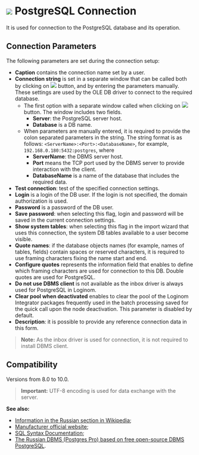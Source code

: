 # ![ ](../../../images/icons/data-sources/db-postgres_default.svg) PostgreSQL Connection

It is used for connection to the PostgreSQL database and its operation.

## Connection Parameters

The following parameters are set during the connection setup:

* **Caption** contains the connection name set by a user.
* **Connection string** is set in a separate window that can be called both by clicking on ![ ](../../../images/extjs-theme/form/open-trigger/open-trigger_default.svg) button, and by entering the parameters manually. These settings are used by the OLE DB driver to connect to the required database.
   * The first option with a separate window called when clicking on ![ ](../../../images/extjs-theme/form/open-trigger/open-trigger_default.svg) button. The window includes two fields.
      * **Server**: the PostgreSQL server host.
      * **Database** is a DB name.
   * When parameters are manually entered, it is required to provide the colon separated parameters in the string. The string format is as follows: `<ServerName>:<Port>:<DatabaseName>`, for example, `192.168.0.180:5432:postgres`, where
      * **ServerName**: the DBMS server host.
      * **Port** means the TCP port used by the DBMS server to provide interaction with the client.
      * **DatabaseName** is a name of the database that includes the required data.
* **Test connection**: test of the specified connection settings.
* **Login** is a login of the DB user. If the login is not specified, the domain authorization is used.
* **Password** is a password of the DB user.
* **Save password**: when selecting this flag, login and password will be saved in the current connection settings.
* **Show system tables**: when selecting this flag in the import wizard that uses this connection, the system DB tables available to a user become visible.
* **Quote names**: if the database objects names (for example, names of tables, fields) contain spaces or reserved characters, it is required to use framing characters fixing the name start and end.
* **Configure quotes** represents the information field that enables to define which framing characters are used for connection to this DB. Double quotes are used for PostgreSQL.
* **Do not use DBMS client** is not available as the inbox driver is always used for PostgreSQL in Loginom.
* **Clear pool when deactivated** enables to clear the pool of the Loginom Integrator packages frequently used in the batch processing saved for the quick call upon the node deactivation. This parameter is disabled by default.
* **Description**: it is possible to provide any reference connection data in this form.

> **Note:** As the inbox driver is used for connection, it is not required to install DBMS client.

## Compatibility

Versions from 8.0 to 10.0.

> **Important:** UTF-8 encoding is used for data exchange with the server.

**See also:**

* [Information in the Russian section in Wikipedia](https://ru.wikipedia.org/wiki/PostgreSQL);
* [Manufacturer official website](https://www.postgresql.org/);
* [SQL Syntax Documentation](https://postgrespro.ru/docs/postgresql);
* [The Russian DBMS (Postgres Pro) based on free open-source DBMS PostgreSQL](https://postgrespro.ru/).
